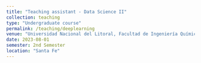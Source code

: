 ```yaml
---
title: "Teaching assistant - Data Science II"
collection: teaching
type: "Undergraduate course"
permalink: /teaching/deeplearning
venue: "Universidad Nacional del Litoral, Facultad de Ingeniería Química"
date: 2023-08-01
semester: 2nd Semester
location: "Santa Fe"
---
```

